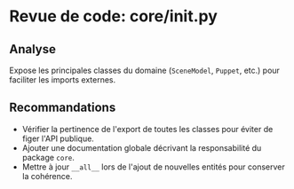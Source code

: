 # Revue de code: core/__init__.py

## Analyse
Expose les principales classes du domaine (`SceneModel`, `Puppet`, etc.) pour faciliter les imports externes.

## Recommandations
- Vérifier la pertinence de l'export de toutes les classes pour éviter de figer l'API publique.
- Ajouter une documentation globale décrivant la responsabilité du package `core`.
- Mettre à jour `__all__` lors de l'ajout de nouvelles entités pour conserver la cohérence.
